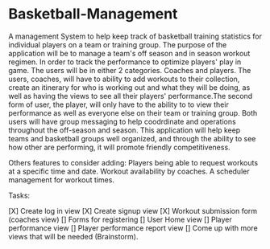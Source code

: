 # Basketball-Management
A management System to help keep track of basketball training statistics for individual players on a team or training group.
The purpose of the application will be to manage a team's off season and in season workout regimen. In order to track the performance to optimize players'
play in game. The users will be in either 2 categories. Coaches and players. The users, coaches, will have to ability to add workouts to their collection,
create an itinerary for who is working out and what they will be doing, as well as having the views to see all their players' performance.The second form of user, the player, will only have to the ability to
to view their performance as well as everyone else on their team or training group. Both users will have group messaging to help coodrdinate and operations throughout the off-season and season.
This application will help keep teams and basketball groups well organized, and through the ability to see how other are performing, it will promote friendly competitiveness.


Others features to consider adding:
Players being able to request workouts at a specific time and date.
Workout availability by coaches.
A scheduler management for workout times.


Tasks:

[X] Create log in view
[X] Create signup view
[X] Workout submission form (coaches view)
[] Forms for registering
[] User Home view
[] Player performance view
[] Player performance report view
[] Come up with more views that will be needed (Brainstorm).
